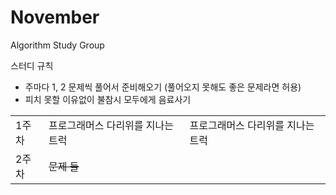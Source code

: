 # November
Algorithm Study Group

스터디 규칙
- 주마다 1, 2 문제씩 풀어서 준비해오기 (풀어오지 못해도 좋은 문제라면 허용)
- 피치 못할 이유없이 불참시 모두에게 음료사기

<table>
  <tr>
    <td>1주차</td>
    <td>프로그래머스 다리위를 지나는 트럭</td>
    <td>프로그래머스 다리위를 지나는 트럭</td>
  </tr>
      
  <tr>
    <td>2주차</td>
    <td><s>문제 들</td>
  </tr>
</table>
